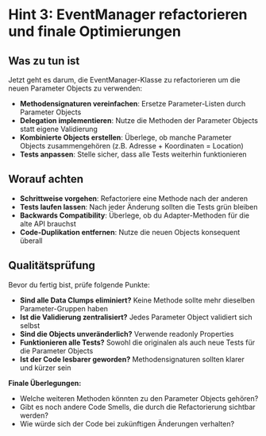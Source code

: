 # Hint 3: EventManager refactorieren und finale Optimierungen

## Was zu tun ist

Jetzt geht es darum, die EventManager-Klasse zu refactorieren um die neuen Parameter Objects zu verwenden:

- **Methodensignaturen vereinfachen**: Ersetze Parameter-Listen durch Parameter Objects
- **Delegation implementieren**: Nutze die Methoden der Parameter Objects statt eigene Validierung
- **Kombinierte Objects erstellen**: Überlege, ob manche Parameter Objects zusammengehören (z.B. Adresse + Koordinaten = Location)
- **Tests anpassen**: Stelle sicher, dass alle Tests weiterhin funktionieren

## Worauf achten

- **Schrittweise vorgehen**: Refactoriere eine Methode nach der anderen
- **Tests laufen lassen**: Nach jeder Änderung sollten die Tests grün bleiben
- **Backwards Compatibility**: Überlege, ob du Adapter-Methoden für die alte API brauchst
- **Code-Duplikation entfernen**: Nutze die neuen Objects konsequent überall

## Qualitätsprüfung

Bevor du fertig bist, prüfe folgende Punkte:

- **Sind alle Data Clumps eliminiert?** Keine Methode sollte mehr dieselben Parameter-Gruppen haben
- **Ist die Validierung zentralisiert?** Jedes Parameter Object validiert sich selbst
- **Sind die Objects unveränderlich?** Verwende readonly Properties
- **Funktionieren alle Tests?** Sowohl die originalen als auch neue Tests für die Parameter Objects
- **Ist der Code lesbarer geworden?** Methodensignaturen sollten klarer und kürzer sein

**Finale Überlegungen:**
- Welche weiteren Methoden könnten zu den Parameter Objects gehören?
- Gibt es noch andere Code Smells, die durch die Refactorierung sichtbar werden?
- Wie würde sich der Code bei zukünftigen Änderungen verhalten?